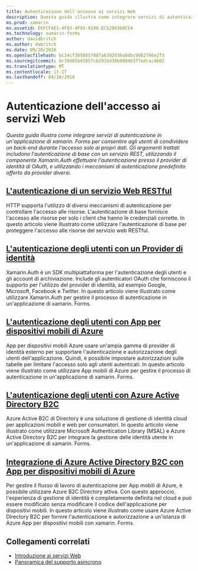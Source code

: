 ```yaml
---
title: Autenticazione dell'accesso ai servizi Web
description: Questa guida illustra come integrare servizi di autenticazione in un'applicazione di xamarin. Forms per consentire agli utenti di condividere un back-end durante l'accesso solo ai propri dati. Gli argomenti trattati includono l'autenticazione di base con un servizio REST, utilizzando il componente Xamarin.Auth effettuare l'autenticazione presso il provider di identità di OAuth, e utilizzando i meccanismi di autenticazione predefinito offerto da provider diversi.
ms.prod: xamarin
ms.assetid: E6FCFAE1-4F83-4F93-9190-EC5290360C54
ms.technology: xamarin-forms
author: davidbritch
ms.author: dabritch
ms.date: 09/20/2016
ms.openlocfilehash: bc34cf265885708fa6392936a8dbc9d82796e2fd
ms.sourcegitcommit: bc39d85b4585fcb291bd30b8004b3f7edcac4602
ms.translationtype: MT
ms.contentlocale: it-IT
ms.lasthandoff: 04/16/2018
---
```

# <a name="authenticating-access-to-web-services"></a>Autenticazione dell'accesso ai servizi Web

_Questa guida illustra come integrare servizi di autenticazione in un'applicazione di xamarin. Forms per consentire agli utenti di condividere un back-end durante l'accesso solo ai propri dati. Gli argomenti trattati includono l'autenticazione di base con un servizio REST, utilizzando il componente Xamarin.Auth effettuare l'autenticazione presso il provider di identità di OAuth, e utilizzando i meccanismi di autenticazione predefinito offerto da provider diversi._

## <a name="authenticating-a-restful-web-servicerestmd"></a>[L'autenticazione di un servizio Web RESTful](rest.md)

HTTP supporta l'utilizzo di diversi meccanismi di autenticazione per controllare l'accesso alle risorse. L'autenticazione di base fornisce l'accesso alle risorse per solo i client che hanno le credenziali corrette. In questo articolo viene illustrato come utilizzare l'autenticazione di base per proteggere l'accesso alle risorse del servizio web RESTful.

## <a name="authenticating-users-with-an-identity-provideroauthmd"></a>[L'autenticazione degli utenti con un Provider di identità](oauth.md)

Xamarin.Auth è un SDK multipiattaforma per l'autenticazione degli utenti e gli account di archiviazione. Include gli autenticatori OAuth che forniscono il supporto per l'utilizzo del provider di identità, ad esempio Google, Microsoft, Facebook e Twitter. In questo articolo viene illustrato come utilizzare Xamarin.Auth per gestire il processo di autenticazione in un'applicazione di xamarin. Forms.

## <a name="authenticating-users-with-azure-mobile-appsazuremd"></a>[L'autenticazione degli utenti con App per dispositivi mobili di Azure](azure.md)

App per dispositivi mobili Azure usare un'ampia gamma di provider di identità esterno per supportare l'autenticazione e autorizzazione degli utenti dell'applicazione. Quindi, è possibile impostare autorizzazioni sulle tabelle per limitare l'accesso solo agli utenti autenticati. In questo articolo viene illustrato come utilizzare App mobili di Azure per gestire il processo di autenticazione in un'applicazione di xamarin. Forms.

## <a name="authenticating-users-with-azure-active-directory-b2cazure-ad-b2cmd"></a>[L'autenticazione degli utenti con Azure Active Directory B2C](azure-ad-b2c.md)

Azure Active B2C di Directory è una soluzione di gestione di identità cloud per applicazioni mobili e web per consumatori. In questo articolo viene illustrato come utilizzare Microsoft Authentication Library (MSAL) e Azure Active Directory B2C per integrare la gestione delle identità utente in un'applicazione di xamarin. Forms.

## <a name="integrating-azure-active-directory-b2c-with-azure-mobile-appsazure-ad-b2c-mobile-appmd"></a>[Integrazione di Azure Active Directory B2C con App per dispositivi mobili di Azure](azure-ad-b2c-mobile-app.md)

Per gestire il flusso di lavoro di autenticazione per App mobili di Azure, è possibile utilizzare Azure B2C Directory attiva. Con questo approccio, l'esperienza di gestione di identità è completamente definita nel cloud e può essere modificato senza modificare il codice dell'applicazione per dispositivi mobili. In questo articolo viene illustrato come usare Azure Active Directory B2C per fornire l'autenticazione e autorizzazione a un'istanza di Azure App per dispositivi mobili con xamarin. Forms.

## <a name="related-links"></a>Collegamenti correlati

- [Introduzione ai servizi Web](~/cross-platform/data-cloud/web-services/index.md)
- [Panoramica del supporto asincrono](~/cross-platform/platform/async.md)

